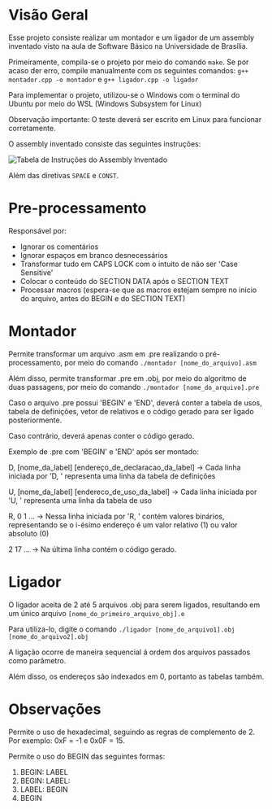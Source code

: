 # Visão Geral
Esse projeto consiste realizar um montador e um ligador de um assembly inventado visto na aula de Software Básico na Universidade de Brasília.

Primeiramente, compila-se o projeto por meio do comando `make`. Se por acaso der erro, compile manualmente com os seguintes comandos: `g++ montador.cpp -o montador` e `g++ ligador.cpp -o ligador`

Para implementar o projeto, utilizou-se o Windows com o terminal do Ubuntu por meio do WSL (Windows Subsystem for Linux)

Observação importante: O teste deverá ser escrito em Linux para funcionar corretamente.

O assembly inventado consiste das seguintes instruções:

![Tabela de Instruções do Assembly Inventado](tabela_assembly.png)

Além das diretivas `SPACE` e `CONST`.

# Pre-processamento
Responsável por:
- Ignorar os comentários
- Ignorar espaços em branco desnecessários
- Transformar tudo em CAPS LOCK com o intuito de não ser 'Case Sensitive'
- Colocar o conteúdo do SECTION DATA após o SECTION TEXT
- Processar macros (espera-se que as macros estejam sempre no inicio do arquivo, antes do BEGIN e do SECTION TEXT)

# Montador

Permite transformar um arquivo .asm em .pre realizando o pré-processamento, por meio do comando `./montador [nome_do_arquivo].asm`

Além disso, permite transformar .pre em .obj, por meio do algoritmo de duas passagens, por meio do comando `./montador [nome_do_arquivo].pre`

Caso o arquivo .pre possui 'BEGIN' e 'END', deverá conter a tabela de usos, tabela de definições, vetor de relativos e o código gerado para ser ligado posteriormente.

Caso contrário, deverá apenas conter o código gerado.

Exemplo de .pre com 'BEGIN' e 'END' após ser montado:

D, [nome_da_label] [endereço_de_declaracao_da_label]   -> Cada linha iniciada por 'D, ' representa uma linha da tabela de definições

U, [nome_da_label] [endereco_de_uso_da_label]   -> Cada linha iniciada por 'U, ' representa uma linha da tabela de uso

R, 0 1 ...   -> Nessa linha iniciada por 'R, ' contém valores binários, representando se o i-ésimo endereço é um valor relativo (1) ou valor absoluto (0)

2 17 ...   -> Na última linha contém o código gerado.

# Ligador

O ligador aceita de 2 até 5 arquivos .obj para serem ligados, resultando em um único arquivo `[nome_do_primeiro_arquivo_obj].e`

Para utiliza-lo, digite o comando `./ligador [nome_do_arquivo1].obj [nome_do_arquivo2].obj`

A ligação ocorre de maneira sequencial á ordem dos arquivos passados como parâmetro.

Além disso, os endereços são indexados em 0, portanto as tabelas também.

# Observações
Permite o uso de hexadecimal, seguindo as regras de complemento de 2. Por exemplo: 0xF = -1 e 0x0F = 15.

Permite o uso do BEGIN das seguintes formas:
  1) BEGIN: LABEL
  2) BEGIN:
     LABEL:
  3) LABEL: BEGIN
  4) BEGIN

